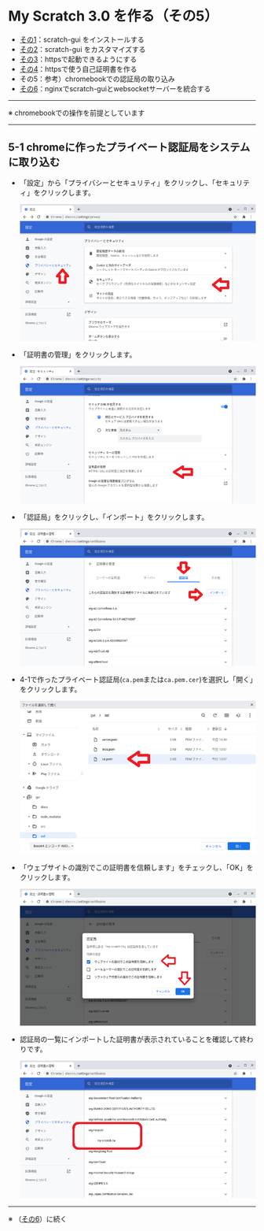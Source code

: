 # My Scratch 3.0 を作る（その5）

- [その1](./my-sc3_1.md)：scratch-gui をインストールする
- [その2](./my-sc3_2.md)：scratch-gui をカスタマイズする
- [その3](./my-sc3_3.md)：httpsで起動できるようにする
- [その4](./my-sc3_4.md)：httpsで使う自己証明書を作る
- その5：参考）chromebookでの認証局の取り込み
- [その6](./my-sc3_6.md)：nginxでscratch-guiとwebsocketサーバーを統合する

<hr>

※ chromebookでの操作を前提としています

<hr>

## 5-1 chromeに作ったプライベート認証局をシステムに取り込む

- 「設定」から「プライバシーとセキュリティ」をクリックし、「セキュリティ」をクリックします。

    ![](images/chrome-1.png)
    
- 「証明書の管理」をクリックします。

    ![](images/chrome-2.png)

- 「認証局」をクリックし、「インポート」をクリックします。

    ![](images/chrome-3.png)

- 4-1で作ったプライベート認証局(`ca.pem`または`ca.pem.cer`)を選択し「開く」をクリックします。

    ![](images/chrome-4.png)

- 「ウェブサイトの識別でこの証明書を信頼します」をチェックし、「OK」をクリックします。

    ![](images/chrome-5.png)

- 認証局の一覧にインポートした証明書が表示されていることを確認して終わりです。

    ![](images/chrome-6.png)

<hr>

※ （[その6](./my-sc3_6.md)）に続く
